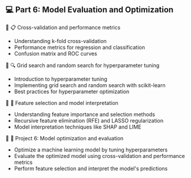 ## 💻 Part 6: Model Evaluation and Optimization

🔹 📋 Cross-validation and performance metrics
  - Understanding k-fold cross-validation
  - Performance metrics for regression and classification
  - Confusion matrix and ROC curves

🔹 🔍 Grid search and random search for hyperparameter tuning
  - Introduction to hyperparameter tuning
  - Implementing grid search and random search with scikit-learn
  - Best practices for hyperparameter optimization

🔹 🧪 Feature selection and model interpretation
  - Understanding feature importance and selection methods
  - Recursive feature elimination (RFE) and LASSO regularization
  - Model interpretation techniques like SHAP and LIME

🔹 🎯 Project 6: Model optimization and evaluation
  - Optimize a machine learning model by tuning hyperparameters
  - Evaluate the optimized model using cross-validation and performance metrics
  - Perform feature selection and interpret the model's predictions
